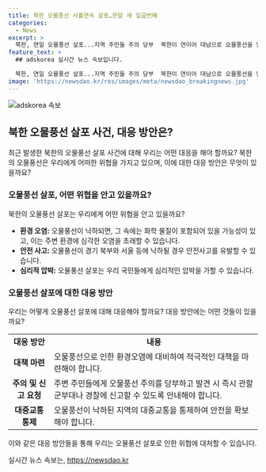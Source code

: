 ```yaml
---
title: 북한 오물풍선 사흘연속 살포…한달 새 일곱번째
categories:
  - News
excerpt: >
  북한, 연일 오물풍선 살포...지역 주민들 주의 당부  북한이 연이어 대남으로 오물풍선을 날렸다. 26일 합참은 북서풍으로 풍선이 이동 중이라고 밝혔고, 오물 주의를 당부했다. 이는 한 달 사이 일곱 번째로, 지난 24일에는 350여개를 날려 100여개가 경기 북부와 서울 등에 떨어진 사실이다. 주변 지역 주민들은 주의가 필요하다.
feature_text: >
  ## adskorea 실시간 뉴스 속보입니다.

  북한, 연일 오물풍선 살포...지역 주민들 주의 당부  북한이 연이어 대남으로 오물풍선을 날렸다. 26일 합참은 북서풍으로 풍선이 이동 중이라고 밝혔고, 오물 주의를 당부했다. 이는 한 달 사이 일곱 번째로, 지난 24일에는 350여개를 날려 100여개가 경기 북부와 서울 등에 떨어진 사실이다. 주변 지역 주민들은 주의가 필요하다.
image: 'https://newsdao.kr/res/images/meta/newsdao_breakingnews.jpg'
---
```


<p><img src="https://newsdao.kr/res/images/meta/newsdao_breakingnews.jpg" alt="adskorea 속보" /></p>

<h2 data-ke-size="size26">북한 오물풍선 살포 사건, 대응 방안은?</h2>

<p data-ke-size="size16">최근 발생한 북한의 오물풍선 살포 사건에 대해 우리는 어떤 대응을 해야 할까요? 북한의 오물풍선은 우리에게 어떠한 위협을 가지고 있으며, 이에 대한 대응 방안은 무엇이 있을까요?</p>

<h3>오물풍선 살포, 어떤 위협을 안고 있을까요?</h3>

<p data-ke-size="size16">북한의 오물풍선 살포는 우리에게 어떤 위협을 안고 있을까요?</p>

<ul>
  <li><b>환경 오염:</b> 오물풍선이 낙하되면, 그 속에는 화학 물질이 포함되어 있을 가능성이 있고, 이는 주변 환경에 심각한 오염을 초래할 수 있습니다.</li>
  <li><b>안전 사고:</b> 오물풍선이 경기 북부와 서울 등에 낙하될 경우 안전사고를 유발할 수 있습니다.</li>
  <li><b>심리적 압박:</b> 오물풍선 살포는 우리 국민들에게 심리적인 압박을 가할 수 있습니다.</li>
</ul>

<h3>오물풍선 살포에 대한 대응 방안</h3>

<p data-ke-size="size16">우리는 어떻게 오물풍선 살포에 대해 대응해야 할까요? 대응 방안에는 어떤 것들이 있을까요?</p>

<table>
  <tr>
    <td style="text-align: center; height: 17px;"><b>대응 방안</b></td>
    <td style="text-align: center; height: 17px;"><b>내용</b></td>
  </tr>
  <tr>
    <td style="text-align: center; height: 17px;"><b>대책 마련</b></td>
    <td>오물풍선으로 인한 환경오염에 대비하여 적극적인 대책을 마련해야 합니다.</td>
  </tr>
  <tr>
    <td style="text-align: center; height: 17px;"><b>주의 및 신고 요청</b></td>
    <td>주변 주민들에게 오물풍선 주의를 당부하고 발견 시 즉시 관할 군부대나 경찰에 신고할 수 있도록 안내해야 합니다.</td>
  </tr>
  <tr>
    <td style="text-align: center; height: 17px;"><b>대중교통 통제</b></td>
    <td>오물풍선이 낙하된 지역의 대중교통을 통제하여 안전을 확보해야 합니다.</td>
  </tr>
</table>

<p data-ke-size="size16">이와 같은 대응 방안들을 통해 우리는 오물풍선 살포로 인한 위협에 대처할 수 있습니다.</p>
실시간 뉴스 속보는, <a href="https://newsdao.kr" rel="dofollow">https://newsdao.kr</a>


